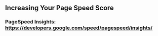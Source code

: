 
## Increasing Your Page Speed Score
### PageSpeed Insights: https://developers.google.com/speed/pagespeed/insights/
